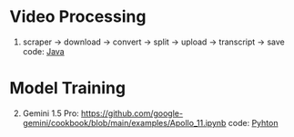 
# Video Processing
1. scraper -> download -> convert -> split -> upload -> transcript -> save
code: [Java](./aristAI/)

# Model Training
2. Gemini 1.5 Pro: https://github.com/google-gemini/cookbook/blob/main/examples/Apollo_11.ipynb
code: [Pyhton](./aristAI/train-models/)